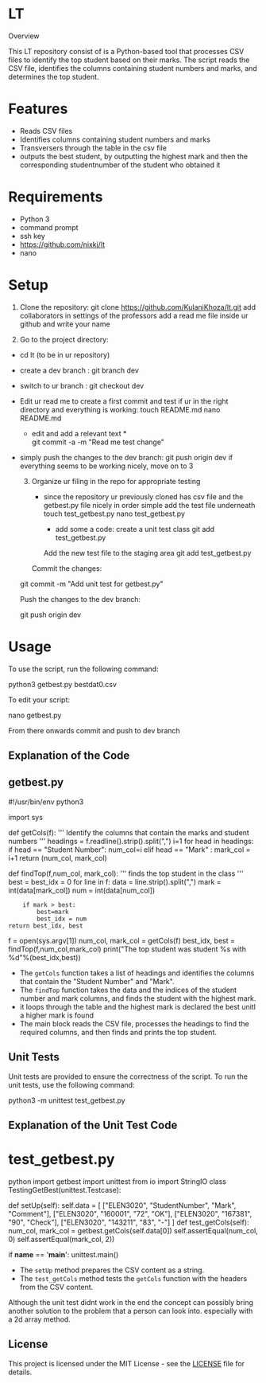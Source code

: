 # LT 

Overview

This LT repository consist of is a Python-based tool that processes CSV files to identify the top student based on their marks. The script reads the CSV file, identifies the columns containing student numbers and marks, and determines the top student.

# Features

- Reads CSV files
- Identifies columns containing student numbers and marks
- Transversers through the table in the csv file
- outputs the best student, by outputting the highest mark and then the corresponding studentnumber of the student who obtained it 

# Requirements

- Python 3
- command prompt
- ssh key
- https://github.com/nixkj/lt
- nano 
  

# Setup

1. Clone the repository:
    git clone https://github.com/KulaniKhoza/lt.git
    add collaborators in settings of the professors
   add a read me file inside ur github and write your name 

2. Go to the project directory:
 
  -  cd lt (to be in ur repository)
  -  create a dev branch : git branch dev
  -  switch to ur branch : git checkout dev
  -  Edit ur read me to create a first commit and test if ur in the right directory and everything is working:
      touch README.md
      nano README.md
      * edit and add a relevant text *      
     git commit -a -m "Read me test change"
- simply push the changes to the dev branch: git push origin dev
  if everything seems to be working nicely, move on to 3
  
  3. Organize ur filing in the repo for appropriate testing
      - since the repository ur previously cloned has csv file and the getbest.py file nicely in order simple add the test file underneath
          touch test_getbest.py
          nano test_getbest.py
          * add some a code: create a unit test class
          git add test_getbest.py
          
        Add the new test file to the staging area
    git add test_getbest.py

      Commit the changes:
 
  git commit -m "Add unit test for getbest.py"


  Push the changes to the dev branch:

   git push origin dev
    


# Usage

To use the script, run the following command:


python3 getbest.py bestdat0.csv 

To edit your script: 

nano getbest.py   

From there onwards commit and push to dev branch 


## Explanation of the Code

## getbest.py

#!/usr/bin/env python3

import sys

def getCols(f):
    ''' Identify the columns that contain the marks and student numbers '''
    headings = f.readline().strip().split(",")
    i=1
    for head in headings:
        if head == "Student Number": num_col=i
        elif head == "Mark" : mark_col = i+1
    return (num_col, mark_col)

def findTop(f,num_col, mark_col):
    ''' finds the top student in the class '''
    best = best_idx =  0
    for line in f:
        data = line.strip().split(",")
        mark = int(data[mark_col])
        num = int(data[num_col])

        if mark > best:
            best=mark
            best_idx = num
    return best_idx, best

f = open(sys.argv[1])
num_col, mark_col = getCols(f)
best_idx, best = findTop(f,num_col,mark_col)
print("The top student was student %s with %d"%(best_idx,best))


- The `getCols` function takes a list of headings and identifies the columns that contain the "Student Number" and "Mark".
- The `findTop` function takes the data and the indices of the student number and mark columns, and finds the student with the highest mark.
- it loops through the table and the highest mark is declared the best unitl a higher mark is found
- The main block reads the CSV file, processes the headings to find the required columns, and then finds and prints the top student.

## Unit Tests

Unit tests are provided to ensure the correctness of the script. To run the unit tests, use the following command:


python3 -m unittest test_getbest.py


## Explanation of the Unit Test Code

# test_getbest.py

python
import getbest
import unittest
from io import StringIO
class TestingGetBest(unittest.Testcase):

def setUp(self):
self.data = [
            ["ELEN3020", "StudentNumber", "Mark", "Comment"],
            ["ELEN3020", "160001", "72", "OK"],
            ["ELEN3020", "167381", "90", "Check"],
            ["ELEN3020", "143211", "83", "-"]
        ]
def test_getCols(self):
num_col, mark_col = getbest.getCols(self.data[0])
self.assertEqual(num_col, 0)
self.assertEqual(mark_col, 2))

if __name__ == '__main__':
unittest.main()

- The `setUp` method prepares the CSV content as a string.
- The `test_getCols` method tests the `getCols` function with the headers from the CSV content.

Although the unit test didnt work in the end the concept can possibly bring another solution to the problem that a person can look into. especially with a 2d array method.


## License

This project is licensed under the MIT License - see the [LICENSE](LICENSE) file for details.
